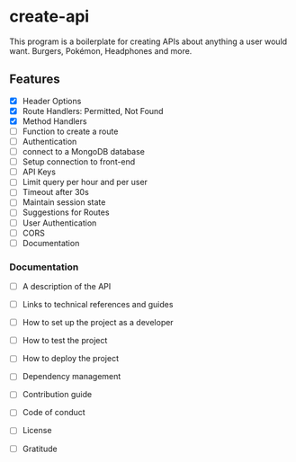 # create-api

This program is a boilerplate for creating APIs about anything a user would want.
Burgers, Pokémon, Headphones and more.

## Features

- [X] Header Options
- [X] Route Handlers: Permitted, Not Found
- [X] Method Handlers
- [ ] Function to create a route
- [ ] Authentication
- [ ] connect to a MongoDB database
- [ ] Setup connection to front-end
- [ ] API Keys
- [ ] Limit query per hour and per user
- [ ] Timeout after 30s
- [ ] Maintain session state
- [ ] Suggestions for Routes
- [ ] User Authentication
- [ ] CORS
- [ ] Documentation

### Documentation

- [ ] A description of the API
- [ ] Links to technical references and guides
- [ ] How to set up the project as a developer
- [ ] How to test the project
- [ ] How to deploy the project
- [ ] Dependency management
- [ ] Contribution guide
- [ ] Code of conduct
- [ ] License
- [ ] Gratitude














